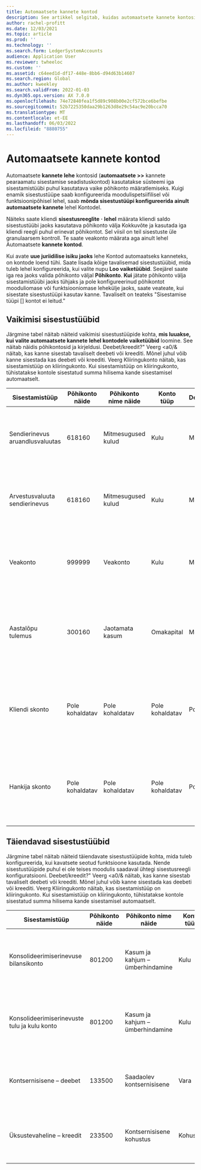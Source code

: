 ```yaml
---
title: Automaatsete kannete kontod
description: See artikkel selgitab, kuidas automaatsete kannete kontosid kasutatakse Microsoft Dynamics sisestamiseks kuni 365, ja annab näiteid automaatsete kannete võtmekontode kohta.
author: rachel-profitt
ms.date: 12/03/2021
ms.topic: article
ms.prod: ''
ms.technology: ''
ms.search.form: LedgerSystemAccounts
audience: Application User
ms.reviewer: twheeloc
ms.custom: ''
ms.assetid: c64eed1d-df17-448e-8bb6-d94d63b14607
ms.search.region: Global
ms.author: kweekley
ms.search.validFrom: 2022-01-03
ms.dyn365.ops.version: AX 7.0.0
ms.openlocfilehash: 74e72840fea1f5d89c908b00e2cf572bce6befbe
ms.sourcegitcommit: 52b7225350daa29b1263d8e29c54ac9e20bcca70
ms.translationtype: MT
ms.contentlocale: et-EE
ms.lasthandoff: 06/03/2022
ms.locfileid: "8880755"
---
```

# <a name="accounts-for-automatic-transactions"></a>Automaatsete kannete kontod

Automaatsete **kannete lehe** kontosid (**automaatsete &gt;&gt;** kannete pearaamatu sisestamise seadistuskontod) kasutatakse süsteemi iga sisestamistüübi puhul kasutatava vaike põhikonto määratlemiseks. Kuigi enamik sisestustüüpe saab konfigureerida moodulispetsiifilisel või funktsioonipõhisel lehel, saab **mõnda sisestustüüpi konfigureerida ainult automaatsete kannete** lehel Kontodel.

Näiteks saate kliendi **sisestusreeglite** **·** **lehel** määrata kliendi saldo sisestustüübi jaoks kasutatava põhikonto välja Kokkuvõte ja kasutada iga kliendi reegli puhul erinevat põhikontot. Sel viisil on teil sisestuste üle granulaarsem kontroll. Te saate veakonto määrata aga ainult lehel Automaatsete **kannete kontod**.

Kui avate **uue juriidilise isiku jaoks** lehe Kontod automaatseks kanneteks, on kontode loend tühi. Saate lisada kõige tavalisemad sisestustüübid, mida tuleb lehel konfigureerida, kui valite nupu **Loo vaiketüübid**. Seejärel saate iga rea jaoks valida põhikonto väljal **Põhikonto**. **Kui** jätate põhikonto välja sisestamistüübi jaoks tühjaks ja pole konfigureerinud põhikontot mooduliomase või funktsiooniomase lehekülje jaoks, saate veateate, kui sisestate sisestustüüpi kasutav kanne. Tavaliselt on teateks "Sisestamise tüüpi \[\] kontot ei leitud."

## <a name="default-posting-types"></a>Vaikimisi sisestustüübid

Järgmine tabel näitab näiteid vaikimisi sisestustüüpide kohta, **mis luuakse, kui valite automaatsete kannete** **lehel kontodele vaiketüübid** loomine. See näitab näidis põhikontosid ja kirjeldusi. Deebet/kreedit?" Veerg <a0/& näitab, kas kanne sisestab tavaliselt deebeti või kreediti. Mõnel juhul võib kanne sisestada kas deebeti või kreediti. Veerg Kliiringukonto näitab, kas sisestamistüüp on kliiringukonto. Kui sisestamistüüp on kliiringukonto, tühistatakse kontole sisestatud summa hilisema kande sisestamisel automaatselt.

| Sisestamistüüp | Põhikonto näide | Põhikonto nime näide | Konto tüüp | Deebet/kreedit? | Kliiringukonto | Kirjeldus |
|--------------|----------------------|---------------------------|--------------|---------------|------------------|-------------|
| Sendierinevus aruandlusvaluutas | 618160 | Mitmesugused kulud | Kulu | Mõlemad | Nr | Seda sisestustüüpi kasutatakse sendierinevuse puhul, kui kandesumma välisvaluutas teisendatakse aruandlusvaluutasse. |
| Arvestusvaluuta sendierinevus | 618160 | Mitmesugused kulud | Kulu | Mõlemad | Nr | Seda sisestustüüpi kasutatakse sendierinevuse puhul, kui kandesumma välisvaluutas teisendatakse arvestusvaluutasse. |
| Veakonto | 999999 | Veakonto | Kulu | Mõlemad | Nr | Seda sisestamistüüpi kasutatakse siis, kui süsteemis ilmneb tõrge. Konto tuleks kinnitada igas perioodis ja kõik tõrked tuleb lahendada. |
| Aastalõpu tulemus | 300160 | Jaotamata kasum | Omakapital | Mõlemad | Nr | Seda sisestamistüüpi **kasutatakse** aasta lõpu sulgemise protsessi käivitamisel, et teisaldada tulu ja kulu tüüpi kontode saldo aasta lõpu tulemuse jaoks valitud põhikontole. |
| Kliendi skonto | Pole kohaldatav | Pole kohaldatav | Pole kohaldatav | Pole kohaldatav | Nr | Automaatsete kannete lehel kontodel **määratletud sisestamistüüpi** ei kasutata. Põhikonto on nõutav, kui skontod konfigureeritakse Müügireskontros.|
| Hankija skonto | Pole kohaldatav | Pole kohaldatav | Pole kohaldatav | Pole kohaldatav | Nr | Automaatsete kannete lehel kontodel **määratletud sisestamistüüpi** ei kasutata. Põhikonto on nõutav, kui skontod konfigureeritakse Ostureskontros. |

## <a name="additional-posting-types"></a>Täiendavad sisestustüübid

Järgmine tabel näitab näiteid täiendavate sisestustüüpide kohta, mida tuleb konfigureerida, kui kavatsete seotud funktsioone kasutada. Nende sisestustüüpide puhul ei ole teises moodulis saadaval ühtegi sisestusreegli konfiguratsiooni. Deebet/kreedit?" Veerg <a0/& näitab, kas kanne sisestab tavaliselt deebeti või kreediti. Mõnel juhul võib kanne sisestada kas deebeti või kreediti. Veerg Kliiringukonto näitab, kas sisestamistüüp on kliiringukonto. Kui sisestamistüüp on kliiringukonto, tühistatakse kontole sisestatud summa hilisema kande sisestamisel automaatselt.

| Sisestamistüüp | Põhikonto näide | Põhikonto nime näide | Konto tüüp | Deebet/kreedit? | Kliiringukonto | Kirjeldus |
|--------------|----------------------|---------------------------|--------------|---------------|------------------|-------------|
| Konsolideerimiserinevuse bilansikonto | 801200 | Kasum ja kahjum – ümberhindamine | Kulu | Mõlemad | Nr | Seda sisestamistüüpi kasutatakse, kui teete konsolideerimist, mis hõlmab valuuta ümberarvutamist ja ümberhindamise ajal ilmnevad sendierinevused. |
| Konsolideerimiserinevuste tulu ja kulu konto | 801200 | Kasum ja kahjum – ümberhindamine | Kulu | Mõlemad | Nr | Seda sisestamistüüpi kasutatakse, kui teete konsolideerimist, mis hõlmab valuuta ümberarvutamist ja ümberhindamise ajal ilmnevad sendierinevused. |
| Kontsernisisene – deebet | 133500 | Saadaolev kontsernisisene | Vara | Deebet | Nr | Seda sisestamistüüpi kasutatakse siis, kui **valite** pearaamatulehel tasakaalustusdimensiooni ja dimensioon ei ole sisestatud kandes tasakaalus. |
| Üksustevaheline – kreedit | 233500 | Kontsernisisene kohustus | Kohustus | Krediit | Nr | Seda sisestamistüüpi kasutatakse siis, kui **valite** pearaamatulehel tasakaalustusdimensiooni ja dimensioon ei ole sisestatud kandes tasakaalus. |
